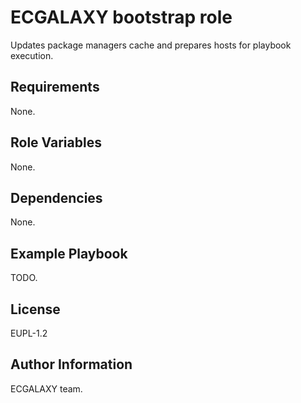 ECGALAXY bootstrap role
=======================

Updates package managers cache and prepares hosts for playbook execution.

Requirements
------------

None.

Role Variables
--------------

None.

Dependencies
------------

None.

Example Playbook
----------------

TODO.

License
-------

EUPL-1.2

Author Information
------------------

ECGALAXY team.
